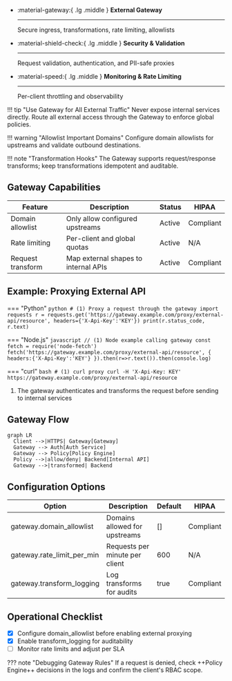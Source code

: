 <div class='grid cards' markdown>

-   :material-gateway:{ .lg .middle } **External Gateway**
    
    ---
    Secure ingress, transformations, rate limiting, allowlists

-   :material-shield-check:{ .lg .middle } **Security & Validation**
    
    ---
    Request validation, authentication, and PII-safe proxies

-   :material-speed:{ .lg .middle } **Monitoring & Rate Limiting**
    
    ---
    Per-client throttling and observability

</div>

!!! tip "Use Gateway for All External Traffic"
    Never expose internal services directly. Route all external access through the Gateway to enforce global policies.

!!! warning "Allowlist Important Domains"
    Configure domain allowlists for upstreams and validate outbound destinations.

!!! note "Transformation Hooks"
    The Gateway supports request/response transforms; keep transformations idempotent and auditable.

## Gateway Capabilities

| Feature | Description | Status | HIPAA |
|---------|-------------|--------|-------|
| Domain allowlist | Only allow configured upstreams | Active | Compliant |
| Rate limiting | Per-client and global quotas | Active | N/A |
| Request transform | Map external shapes to internal APIs | Active | Compliant |


## Example: Proxying External API

=== "Python"
    ```python
    # (1) Proxy a request through the gateway
    import requests
    r = requests.get('https://gateway.example.com/proxy/external-api/resource', headers={'X-Api-Key':'KEY'})
    print(r.status_code, r.text)
    ```

=== "Node.js"
    ```javascript
    // (1) Node example calling gateway
    const fetch = require('node-fetch')
    fetch('https://gateway.example.com/proxy/external-api/resource', { headers:{'X-Api-Key':'KEY'} }).then(r=>r.text()).then(console.log)
    ```

=== "curl"
    ```bash
    # (1) curl proxy
    curl -H 'X-Api-Key: KEY' https://gateway.example.com/proxy/external-api/resource
    ```

1. The gateway authenticates and transforms the request before sending to internal services


## Gateway Flow

```mermaid
graph LR
  Client -->|HTTPS| Gateway[Gateway]
  Gateway --> Auth[Auth Service]
  Gateway --> Policy[Policy Engine]
  Policy -->|allow/deny| Backend[Internal API]
  Gateway -->|transformed| Backend
```


## Configuration Options

| Option | Description | Default | HIPAA |
|--------|-------------|---------|-------|
| gateway.domain_allowlist | Domains allowed for upstreams | [] | Compliant |
| gateway.rate_limit_per_min | Requests per minute per client | 600 | N/A |
| gateway.transform_logging | Log transforms for audits | true | Compliant |


## Operational Checklist

- [x] Configure domain_allowlist before enabling external proxying
- [x] Enable transform_logging for auditability
- [ ] Monitor rate limits and adjust per SLA

??? note "Debugging Gateway Rules"
    If a request is denied, check ++Policy Engine++ decisions in the logs and confirm the client's RBAC scope.
